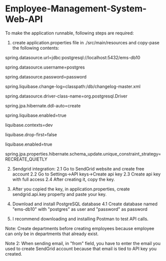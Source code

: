 # Employee-Management-System-Web-API
To make the application runnable, following steps are required:

1. create application.properties file in ./src/main/resources and copy-pase the following contents:

spring.datasource.url=jdbc:postgresql://localhost:5432/ems-db10

spring.datasource.username=postgres

spring.datasource.password=password

spring.liquibase.change-log=classpath:/db/changelog-master.xml

spring.datasource.driver-class-name=org.postgresql.Driver

spring.jpa.hibernate.ddl-auto=create

spring.liquibase.enabled=true

liquibase.contexts=dev

liquibase.drop-first=false

liquibase.enabled=true

spring.jpa.properties.hibernate.schema_update.unique_constraint_strategy=RECREATE_QUIETLY

2. Sendgrid integration: 
  2.1 Go to SendGrid website and create free account
  2.2 Go to Settings->API keys->Create api key 
  2.3 Create api key with full access 
  2.4 After creating it, copy the key.

3. After you copied the key, in application.properties, create sendgrid.api.key property and paste your key.
4. Download and install PostgreSQL database
  4.1 Create database named "ems-db10" with "postgres" as user and "password" as password
5. I recommend downloading and installing Postman to test API calls.

Note: Create departments before creating employees because employee can only be in departments that already exist.

Note 2: When sending email, in "from" field, you have to enter the email you used to create SendGrid account because that email is tied to API key you created.


